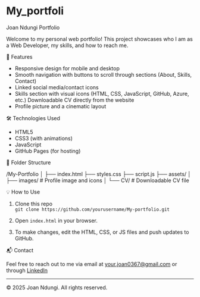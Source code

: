 # My_portfoli
Joan Ndungi Portfolio

Welcome to my personal web portfolio! This project showcases who I am as a Web Developer, my skills, and how to reach me.

🚀 Features

- Responsive design for mobile and desktop
- Smooth navigation with buttons to scroll through sections (About, Skills, Contact)
- Linked social media/contact icons
- Skills section with visual icons (HTML, CSS, JavaScript, GitHub, Azure, etc.)
 Downloadable CV directly from the website
- Profile picture and a cinematic layout

🛠 Technologies Used

- HTML5
- CSS3 (with animations)
- JavaScript
- GitHub Pages (for hosting)

📁 Folder Structure


/My-Portfolio
│
├── index.html
├── styles.css
├── script.js
├── assets/
│   ├── images/      # Profile image and icons
│   └── CV/          # Downloadable CV file


💡 How to Use

1. Clone this repo  
   `git clone https://github.com/yourusername/My-portfolio.git`

2. Open `index.html` in your browser.

3. To make changes, edit the HTML, CSS, or JS files and push updates to GitHub.

📬 Contact

Feel free to reach out to me via email at your.joan0367@gmail.com or through [LinkedIn](https://linkedin.com/in/yourprofile)

---

© 2025 Joan Ndungi. All rights reserved.

